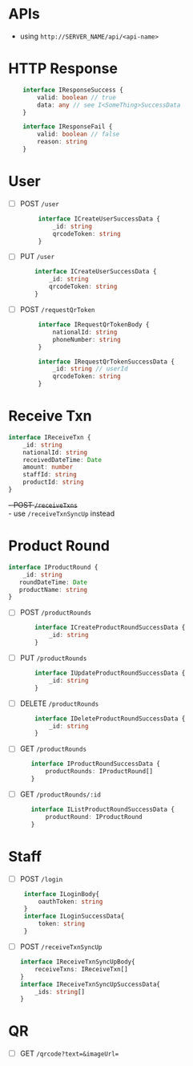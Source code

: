 # APIs
- using `http://SERVER_NAME/api/<api-name>`
# HTTP Response
```ts
    interface IResponseSuccess {
        valid: boolean // true
        data: any // see I<SomeThing>SuccessData
    }
```

```ts
    interface IResponseFail {
        valid: boolean // false
        reason: string 
    }
```
# User

- [ ] POST `/user`
   ```ts
        interface ICreateUserSuccessData {
            _id: string
            qrcodeToken: string
        }
    ```
- [ ] PUT `/user`
    ```ts
        interface ICreateUserSuccessData {
            _id: string
            qrcodeToken: string
        }
    ```
- [ ] POST `/requestQrToken`
   ```ts
        interface IRequestQrTokenBody {
            nationalId: string
            phoneNumber: string
        }

        interface IRequestQrTokenSuccessData {
            _id: string // userId
            qrcodeToken: string
        }
    ```  

# Receive Txn
```ts
interface IReceiveTxn {
    _id: string
    nationalId: string
    receivedDateTime: Date
    amount: number
    staffId: string
    productId: string
}
```
~~- POST `/receiveTxns`~~  
    - use `/receiveTxnSyncUp` instead
 

# Product Round
```ts
interface IProductRound {
    _id: string
   roundDateTime: Date
   productName: string
}
```
- [ ] POST `/productRounds`
    ```ts
        interface ICreateProductRoundSuccessData {
            _id: string
        }
    ```
- [ ] PUT `/productRounds`
    ```ts
        interface IUpdateProductRoundSuccessData {
            _id: string
        }
    ```
- [ ] DELETE `/productRounds`
    ```ts
        interface IDeleteProductRoundSuccessData {
            _id: string
        }
    ```
- [ ] GET `/productRounds`
     ```ts
        interface IProductRoundSuccessData {
            productRounds: IProductRound[]
        }
    ```
- [ ] GET `/productRounds/:id`
     ```ts
        interface IListProductRoundSuccessData {
            productRound: IProductRound
        }
    ```

# Staff
- [ ] POST `/login`
   ```ts
    interface ILoginBody{
        oauthToken: string
    }
    interface ILoginSuccessData{
        token: string
    }
    ```
  
- [ ] POST `/receiveTxnSyncUp`
    ```ts
    interface IReceiveTxnSyncUpBody{
        receiveTxns: IReceiveTxn[]
    }
    interface IReceiveTxnSyncUpSuccessData{
        _ids: string[]
    }
    ```

# QR
- [ ] GET `/qrcode?text=&imageUrl=`




